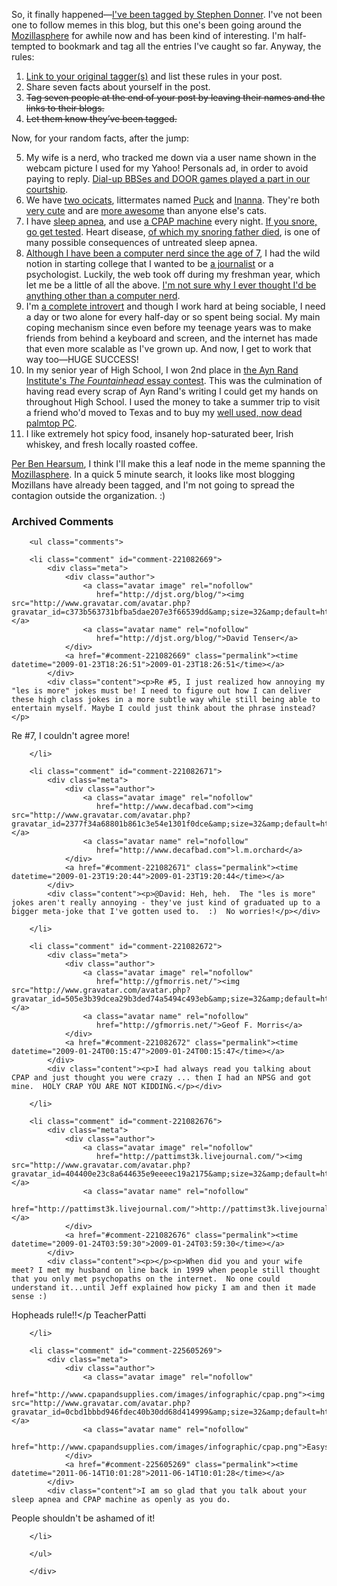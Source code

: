So, it finally happened—[I've been tagged by Stephen Donner][stephend].  I've not been one to follow memes in this blog, but this one's been going around the [Mozillasphere][] for awhile now and has been kind of interesting.  I'm half-tempted to bookmark and tag all the entries I've caught so far.  Anyway, the rules:

1. [Link to your original tagger(s)][stephend] and list these rules in your post.
2. Share seven facts about yourself in the post.
3. <strike>Tag seven people at the end of your post by leaving their names and the links to their blogs.</strike>
4. <strike>Let them know they’ve been tagged.</strike>

Now, for your random facts, after the jump:

[introvert]: http://www.theatlantic.com/doc/200303/rauch
[growup]: http://decafbad.com/blog/colophon#growup "An explanation of that image at the bottom of the page."
[doorgames]: http://deus-x.livejournal.com/91013.html "An old entry on LiveJournal, only a few dates in with my now-wife."
[ben]: http://blog.mozilla.com/bhearsum/archives/71
[ratreview]: http://www.algonac.k12.mi.us/ahs/Newspaper/newspaper1.htm "I was production editor of my High School newspaper!"
[newly]: http://decafbad.com/blog/2003/06/13/newly-digital "I was newly digital in 1983"
[snore]: http://decafbad.com/blog/2004/12/03/if-you-snore-get-tested-for-sleep-apnea-now "No, really, go get tested for sleep apnea if you snore."
[dad]: http://decafbad.com/blog/2007/09/25/dad "RIP Dad."
[cpap]: http://en.wikipedia.org/wiki/Positive_airway_pressure
[apnea]: http://www.sleepapnea.org/
[mozillasphere]: http://planet.mozilla.org/
[awesome]: http://www.flickr.com/photos/deusx/60976282/in/set-1316941/ "Look at these awesome cats."
[cute]: http://www.flickr.com/photos/deusx/60975345/in/set-1316941/ "Look at these cute kitties."
[inanna]: http://en.wikipedia.org/wiki/Inanna
[puck]: http://en.wikipedia.org/wiki/Puck_(mythology)
[ocicats]: http://en.wikipedia.org/wiki/Ocicat
[essay]: http://www.aynrand.org/site/PageServer?pagename=education_contests_tf
[palmtop]: http://decafbad.com/blog/2007/09/21/sadness-for-my-dead-palmtop
[stephend]: http://weblogs.mozillazine.org/stephend/archives/2009/01/7_facts_about_s.html
<!--more-->

5. My wife is a nerd, who tracked me down via a user name shown in the webcam picture I used for my Yahoo! Personals ad, in order to avoid paying to reply.  [Dial-up BBSes and DOOR games played a part in our courtship][doorgames].
2. We have [two ocicats][ocicats], littermates named [Puck][puck] and [Inanna][inanna].  They're both [very cute][cute] and are [more awesome][awesome] than anyone else's cats. 
3. I have [sleep apnea][apnea], and use [a CPAP machine][cpap] every night.  [If you snore, go get tested][snore].  Heart disease, [of which my snoring father died][dad], is one of many possible consequences of untreated sleep apnea.
4. [Although I have been a computer nerd since the age of 7][newly], I had the wild notion in starting college that I wanted to be [a journalist][ratreview] or a psychologist.  Luckily, the web took off during my freshman year, which let me be a little of all the above.  [I'm not sure why I ever thought I'd be anything other than a computer nerd][growup].
6. I'm [a complete introvert][introvert] and though I work hard at being sociable, I need a day or two alone for every half-day or so spent being social.  My main coping mechanism since even before my teenage years was to make friends from behind a keyboard and screen, and the internet has made that even more scalable as I've grown up.  And now, I get to work that way too—HUGE SUCCESS!
1. In my senior year of High School, I won 2nd place in [the Ayn Rand Institute's *The Fountainhead* essay contest][essay].  This was the culmination of having read every scrap of Ayn Rand's writing I could get my hands on throughout High School.  I used the money to take a summer trip to visit a friend who'd moved to Texas and to buy my [well used, now dead palmtop PC][palmtop].
7. I like extremely hot spicy food, insanely hop-saturated beer, Irish whiskey, and fresh locally roasted coffee.

[Per Ben Hearsum][ben], I think I'll make this a leaf node in the meme spanning the [Mozillasphere][].  In a quick 5 minute search, it looks like most blogging Mozillans have already been tagged, and I'm not going to spread the contagion outside the organization.  :)



<div id="comments" class="comments archived-comments">
            <h3>Archived Comments</h3>
            
        <ul class="comments">
            
        <li class="comment" id="comment-221082669">
            <div class="meta">
                <div class="author">
                    <a class="avatar image" rel="nofollow" 
                       href="http://djst.org/blog/"><img src="http://www.gravatar.com/avatar.php?gravatar_id=c373b563731bfba5dae207e3f66539dd&amp;size=32&amp;default=http://mediacdn.disqus.com/1320279820/images/noavatar32.png"/></a>
                    <a class="avatar name" rel="nofollow" 
                       href="http://djst.org/blog/">David Tenser</a>
                </div>
                <a href="#comment-221082669" class="permalink"><time datetime="2009-01-23T18:26:51">2009-01-23T18:26:51</time></a>
            </div>
            <div class="content"><p>Re #5, I just realized how annoying my "les is more" jokes must be! I need to figure out how I can deliver these high class jokes in a more subtle way while still being able to entertain myself. Maybe I could just think about the phrase instead?</p>

<p>Re #7, I couldn't agree more!</p></div>
            
        </li>
    
        <li class="comment" id="comment-221082671">
            <div class="meta">
                <div class="author">
                    <a class="avatar image" rel="nofollow" 
                       href="http://www.decafbad.com"><img src="http://www.gravatar.com/avatar.php?gravatar_id=2377f34a68801b861c3e54e1301f0dce&amp;size=32&amp;default=http://mediacdn.disqus.com/1320279820/images/noavatar32.png"/></a>
                    <a class="avatar name" rel="nofollow" 
                       href="http://www.decafbad.com">l.m.orchard</a>
                </div>
                <a href="#comment-221082671" class="permalink"><time datetime="2009-01-23T19:20:44">2009-01-23T19:20:44</time></a>
            </div>
            <div class="content"><p>@David: Heh, heh.  The "les is more" jokes aren't really annoying - they've just kind of graduated up to a bigger meta-joke that I've gotten used to.  :)  No worries!</p></div>
            
        </li>
    
        <li class="comment" id="comment-221082672">
            <div class="meta">
                <div class="author">
                    <a class="avatar image" rel="nofollow" 
                       href="http://gfmorris.net/"><img src="http://www.gravatar.com/avatar.php?gravatar_id=505e3b39dcea29b3ded74a5494c493eb&amp;size=32&amp;default=http://mediacdn.disqus.com/1320279820/images/noavatar32.png"/></a>
                    <a class="avatar name" rel="nofollow" 
                       href="http://gfmorris.net/">Geof F. Morris</a>
                </div>
                <a href="#comment-221082672" class="permalink"><time datetime="2009-01-24T00:15:47">2009-01-24T00:15:47</time></a>
            </div>
            <div class="content"><p>I had always read you talking about CPAP and just thought you were crazy ... then I had an NPSG and got mine.  HOLY CRAP YOU ARE NOT KIDDING.</p></div>
            
        </li>
    
        <li class="comment" id="comment-221082676">
            <div class="meta">
                <div class="author">
                    <a class="avatar image" rel="nofollow" 
                       href="http://pattimst3k.livejournal.com/"><img src="http://www.gravatar.com/avatar.php?gravatar_id=404400e23c8a644635e9eeeec19a2175&amp;size=32&amp;default=http://mediacdn.disqus.com/1320279820/images/noavatar32.png"/></a>
                    <a class="avatar name" rel="nofollow" 
                       href="http://pattimst3k.livejournal.com/">http://pattimst3k.livejournal.</a>
                </div>
                <a href="#comment-221082676" class="permalink"><time datetime="2009-01-24T03:59:30">2009-01-24T03:59:30</time></a>
            </div>
            <div class="content"><p></p><p>When did you and your wife meet? I met my husband on line back in 1999 when people still thought that you only met psychopaths on the internet.  No one could understand it...until Jeff explained how picky I am and then it made sense :)
Hopheads rule!!&lt;/p
TeacherPatti</p></div>
            
        </li>
    
        <li class="comment" id="comment-225605269">
            <div class="meta">
                <div class="author">
                    <a class="avatar image" rel="nofollow" 
                       href="http://www.cpapandsupplies.com/images/infographic/cpap.png"><img src="http://www.gravatar.com/avatar.php?gravatar_id=0cbd1bbbd946fdec40b30dd68d414999&amp;size=32&amp;default=http://mediacdn.disqus.com/1320279820/images/noavatar32.png"/></a>
                    <a class="avatar name" rel="nofollow" 
                       href="http://www.cpapandsupplies.com/images/infographic/cpap.png">Easysleeper</a>
                </div>
                <a href="#comment-225605269" class="permalink"><time datetime="2011-06-14T10:01:28">2011-06-14T10:01:28</time></a>
            </div>
            <div class="content">I am so glad that you talk about your sleep apnea and CPAP machine as openly as you do.

People shouldn't be ashamed of it! </div>
            
        </li>
    
        </ul>
    
        </div>
    